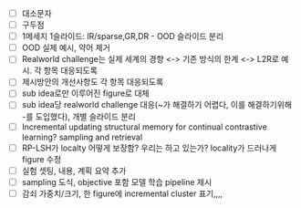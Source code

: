 - [ ] 대소문자
- [ ] 구두점
- [ ] 1메세지 1슬라이드: IR/sparse,GR,DR - OOD 슬라이드 분리
- [ ] OOD 실제 예시, 약어 제거
- [ ] Realworld challenge는 실제 세계의 경향 <-> 기존 방식의 한계 <-> L2R로 예시. 각 항목 대응되도록
- [ ] 제시방안의 개선사항도 각 항목 대응되도록
- [ ] sub idea로만 이루어진 figure로 대체
- [ ] sub idea당 realworld challenge 대응(~가 해결하기 어렵다, 이를 해결하기위해 -를 도입했다), 개별 슬라이드 분리
- [ ] Incremental updating structural memory for continual contrastive learning? sampling and retrieval
- [ ] RP-LSH가 localty 어떻게 보장함? 우리는 하고 있는가? locality가 드러나게 figure 수정
- [ ] 실험 셋팅, 내용, 계획 요약 추가
- [ ] sampling 도식, objective 포함 모델 학습 pipeline 제시
- [ ] 감쇠 가중치/크기, 한 figure에 incremental cluster 표기,,,,
